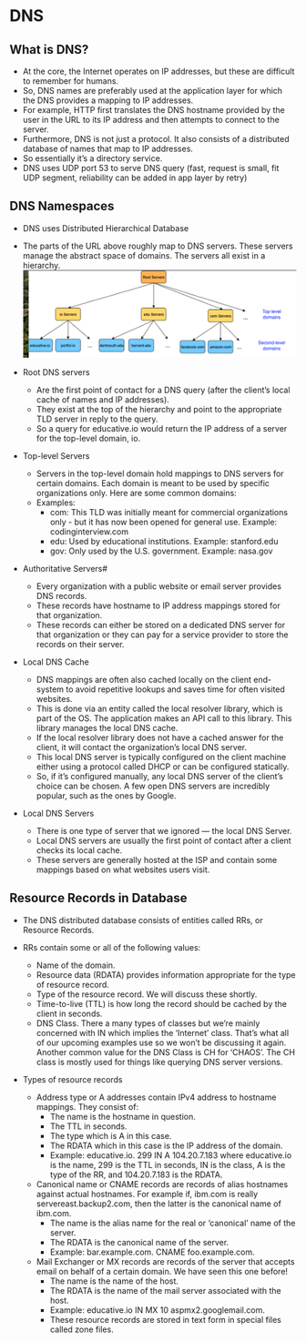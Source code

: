 # DNS

## What is DNS?
- At the core, the Internet operates on IP addresses, but these are difficult to remember for humans.
- So, DNS names are preferably used at the application layer for which the DNS provides a mapping to IP addresses.
- For example, HTTP first translates the DNS hostname provided by the user in the URL to its IP address and then attempts to connect to the server.
- Furthermore, DNS is not just a protocol. It also consists of a distributed database of names that map to IP addresses.
- So essentially it’s a directory service.
- DNS uses UDP port 53 to serve DNS query (fast, request is small, fit UDP segment, reliability can be added in app layer by retry)

## DNS Namespaces
- DNS uses Distributed Hierarchical Database
- The parts of the URL above roughly map to DNS servers. These servers manage the abstract space of domains. The servers all exist in a hierarchy.
![](./assets/DNS.png)

- Root DNS servers 
  - Are the first point of contact for a DNS query (after the client’s local cache of names and IP addresses). 
  - They exist at the top of the hierarchy and point to the appropriate TLD server in reply to the query. 
  - So a query for educative.io would return the IP address of a server for the top-level domain, io.

- Top-level Servers
  - Servers in the top-level domain hold mappings to DNS servers for certain domains. Each domain is meant to be used by specific organizations only. Here are some common domains:
  - Examples:
    - com: This TLD was initially meant for commercial organizations only - but it has now been opened for general use.
      Example: codinginterview.com
    - edu: Used by educational institutions.
      Example: stanford.edu
    - gov: Only used by the U.S. government.
      Example: nasa.gov

- Authoritative Servers#
  - Every organization with a public website or email server provides DNS records.
  - These records have hostname to IP address mappings stored for that organization.
  - These records can either be stored on a dedicated DNS server for that organization or they can pay for a service provider to store the records on their server.

- Local DNS Cache
  - DNS mappings are often also cached locally on the client end-system to avoid repetitive lookups and saves time for often visited websites.
  - This is done via an entity called the local resolver library, which is part of the OS. The application makes an API call to this library. This library manages the local DNS cache.
  - If the local resolver library does not have a cached answer for the client, it will contact the organization’s local DNS server.
  - This local DNS server is typically configured on the client machine either using a protocol called DHCP or can be configured statically.
  - So, if it’s configured manually, any local DNS server of the client’s choice can be chosen. A few open DNS servers are incredibly popular, such as the ones by Google.

- Local DNS Servers
  - There is one type of server that we ignored — the local DNS Server. 
  - Local DNS servers are usually the first point of contact after a client checks its local cache. 
  - These servers are generally hosted at the ISP and contain some mappings based on what websites users visit.

## Resource Records in Database
- The DNS distributed database consists of entities called RRs, or Resource Records.

- RRs contain some or all of the following values:
  - Name of the domain.
  - Resource data (RDATA) provides information appropriate for the type of resource record.
  - Type of the resource record. We will discuss these shortly.
  - Time-to-live (TTL) is how long the record should be cached by the client in seconds.
  - DNS Class. There a many types of classes but we’re mainly concerned with IN which implies the ‘Internet’ class. That’s what all of our upcoming examples use so we won’t be discussing it again. Another common value for the DNS Class is CH for ‘CHAOS’. The CH class is mostly used for things like querying DNS server versions.

- Types of resource records
  - Address type or A addresses contain IPv4 address to hostname mappings. They consist of:
    - The name is the hostname in question.
    - The TTL in seconds.
    - The type which is A in this case.
    - The RDATA which in this case is the IP address of the domain.
    - Example: educative.io. 299 IN A 104.20.7.183 where educative.io is the name, 299 is the TTL in seconds, IN is the class, A is the type of the RR, and 104.20.7.183 is the RDATA.
  - Canonical name or CNAME records are records of alias hostnames against actual hostnames. For example if, ibm.com is really servereast.backup2.com, then the latter is the canonical name of ibm.com.
    - The name is the alias name for the real or ‘canonical’ name of the server.
    - The RDATA is the canonical name of the server.
    - Example: bar.example.com. CNAME foo.example.com.
  - Mail Exchanger or MX records are records of the server that accepts email on behalf of a certain domain. We have seen this one before!
    - The name is the name of the host.
    - The RDATA is the name of the mail server associated with the host.
    - Example: educative.io IN MX 10 aspmx2.googlemail.com.
    - These resource records are stored in text form in special files called zone files.

